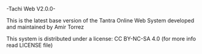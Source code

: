 -Tachi Web V2.0.0-

This is the latest base version of the Tantra Online Web System developed and maintained by Amir Torrez

This system is distributed under a license: CC BY-NC-SA 4.0 (for more info read LICENSE file)
